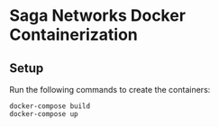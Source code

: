 # Saga Networks Docker Containerization

## Setup

Run the following commands to create the containers:

```
docker-compose build
docker-compose up
```